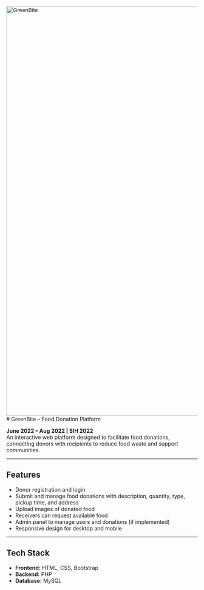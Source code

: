 <img width="1920" height="1080" alt="GreenBite" src="https://github.com/user-attachments/assets/9c3324c6-077f-4a69-9df1-a425a0a1699f" /># GreenBite – Food Donation Platform

**June 2022 – Aug 2022 | SIH 2022**  
An interactive web platform designed to facilitate food donations, connecting donors with recipients to reduce food waste and support communities.

---

## Features

- Donor registration and login
- Submit and manage food donations with description, quantity, type, pickup time, and address
- Upload images of donated food
- Receivers can request available food
- Admin panel to manage users and donations (if implemented)
- Responsive design for desktop and mobile

---

## Tech Stack

- **Frontend:** HTML, CSS, Bootstrap  
- **Backend:** PHP  
- **Database:** MySQL  




